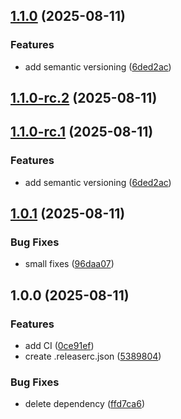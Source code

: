 ## [1.1.0](https://github.com/mpekhota/semantic-release/compare/v1.0.1...v1.1.0) (2025-08-11)

### Features

* add semantic versioning ([6ded2ac](https://github.com/mpekhota/semantic-release/commit/6ded2ac59c32e76f90de733340b2316306829956))

## [1.1.0-rc.2](https://github.com/mpekhota/semantic-release/compare/v1.1.0-rc.1...v1.1.0-rc.2) (2025-08-11)

## [1.1.0-rc.1](https://github.com/mpekhota/semantic-release/compare/v1.0.1...v1.1.0-rc.1) (2025-08-11)

### Features

* add semantic versioning ([6ded2ac](https://github.com/mpekhota/semantic-release/commit/6ded2ac59c32e76f90de733340b2316306829956))

## [1.0.1](https://github.com/mpekhota/semantic-release/compare/v1.0.0...v1.0.1) (2025-08-11)

### Bug Fixes

* small fixes ([96daa07](https://github.com/mpekhota/semantic-release/commit/96daa07ae8218322ad9e212483029e8025cb880e))

## 1.0.0 (2025-08-11)

### Features

* add CI ([0ce91ef](https://github.com/mpekhota/semantic-release/commit/0ce91efa1b552059c08cb61516d20cdcbc1b1e47))
* create .releaserc.json ([5389804](https://github.com/mpekhota/semantic-release/commit/5389804b88f201bc8ed9c7be72a6ff2929597b2a))

### Bug Fixes

* delete dependency ([ffd7ca6](https://github.com/mpekhota/semantic-release/commit/ffd7ca6ef7c080184a11b5fae6be690399c8fc77))
